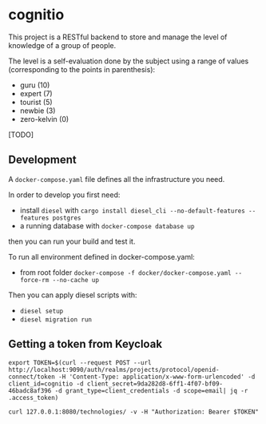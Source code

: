 # cognitio

This project is a RESTful backend to store and manage the level of knowledge of a group of people.

The level is a self-evaluation done by the subject using a range of values (corresponding to the points in parenthesis):

- guru        (10)
- expert       (7)
- tourist      (5)
- newbie       (3)
- zero-kelvin  (0)

[TODO]

## Development

A `docker-compose.yaml` file defines all the infrastructure you need.

In order to develop you first need:

- install `diesel` with `cargo install diesel_cli --no-default-features --features postgres`
- a running database with `docker-compose database up`

then you can run your build and test it.

To run all environment defined in docker-compose.yaml:

- from root folder `docker-compose -f docker/docker-compose.yaml --force-rm --no-cache up`

Then you can apply diesel scripts with:

- `diesel setup`
- `diesel migration run`

## Getting a token from Keycloak

 `export TOKEN=$(curl --request POST --url http://localhost:9090/auth/realms/projects/protocol/openid-connect/token -H 'Content-Type: application/x-www-form-urlencoded' -d client_id=cognitio -d client_secret=9da282d8-6ff1-4f07-bf09-46badc8af396 -d grant_type=client_credentials -d scope=email| jq -r .access_token)`

`curl 127.0.0.1:8080/technologies/ -v -H "Authorization: Bearer $TOKEN"`
